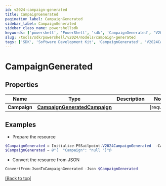 ```yaml
---
id: v2024-campaign-generated
title: CampaignGenerated
pagination_label: CampaignGenerated
sidebar_label: CampaignGenerated
sidebar_class_name: powershellsdk
keywords: ['powershell', 'PowerShell', 'sdk', 'CampaignGenerated', 'V2024CampaignGenerated'] 
slug: /tools/sdk/powershell/v2024/models/campaign-generated
tags: ['SDK', 'Software Development Kit', 'CampaignGenerated', 'V2024CampaignGenerated']
---
```



# CampaignGenerated

## Properties

Name | Type | Description | Notes
------------ | ------------- | ------------- | -------------
**Campaign** | [**CampaignGeneratedCampaign**](campaign-generated-campaign) |  | [required]

## Examples

- Prepare the resource
```powershell
$CampaignGenerated = Initialize-PSSailpoint.V2024CampaignGenerated  -Campaign null
$CampaignGenerated = @"{  "Campaign": "null "}"@
```

- Convert the resource from JSON
```powershell
ConvertFrom-JsonToCampaignGenerated -Json $CampaignGenerated
```


[[Back to top]](#) 

